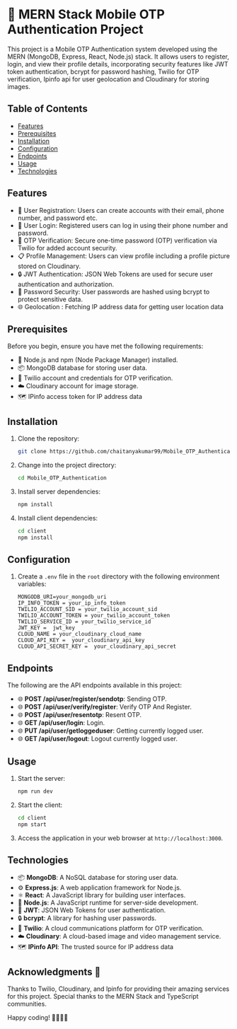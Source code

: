
# 📱 MERN Stack Mobile OTP Authentication Project

This project is a Mobile OTP Authentication system developed using the MERN (MongoDB, Express, React, Node.js) stack. It allows users to register, login, and view their profile details, incorporating security features like JWT token authentication, bcrypt for password hashing, Twilio for OTP verification, Ipinfo api for user geolocation and Cloudinary for storing images.

## Table of Contents

- [Features](#features)
- [Prerequisites](#prerequisites)
- [Installation](#installation)
- [Configuration](#configuration)
- [Endpoints](#endpoints)
- [Usage](#usage)
- [Technologies](#technologies)

## Features

- 📝 User Registration: Users can create accounts with their email, phone number, and password etc.
- 🔑 User Login: Registered users can log in using their phone number and password.
- 🔐 OTP Verification: Secure one-time password (OTP) verification via Twilio for added account security.
- 📋 Profile Management: Users can view profile including a profile picture stored on Cloudinary.
- 🔒 JWT Authentication: JSON Web Tokens are used for secure user authentication and authorization.
- 🔐 Password Security: User passwords are hashed using bcrypt to protect sensitive data.
- 🌐 Geolocation : Fetching IP address data for getting user location data

## Prerequisites

Before you begin, ensure you have met the following requirements:

- 🚀 Node.js and npm (Node Package Manager) installed.
- 📦 MongoDB database for storing user data.
- 📲 Twilio account and credentials for OTP verification.
- ☁️ Cloudinary account for image storage.
- 🗺 IPinfo access token for IP address data

## Installation

1. Clone the repository:

   ```bash
   git clone https://github.com/chaitanyakumar99/Mobile_OTP_Authentication
   ```

2. Change into the project directory:

   ```bash
   cd Mobile_OTP_Authentication
   ```

3. Install server dependencies:

   ```bash
   npm install
   ```

4. Install client dependencies:

   ```bash
   cd client
   npm install
   ```

## Configuration

1. Create a `.env` file in the `root` directory with the following environment variables:

   ```env
   MONGODB_URI=your_mongodb_uri
   IP_INFO_TOKEN = your_ip_info_token
   TWILIO_ACCOUNT_SID = your_twilio_account_sid
   TWILIO_ACCOUNT_TOKEN = your_twilio_account_token
   TWILIO_SERVICE_ID = your_twilio_service_id
   JWT_KEY =  jwt_key
   CLOUD_NAME = your_cloudinary_cloud_name
   CLOUD_API_KEY =  your_cloudinary_api_key
   CLOUD_API_SECRET_KEY =  your_cloudinary_api_secret
   ```

## Endpoints

The following are the API endpoints available in this project:

- 🌐 **POST /api/user/register/sendotp**: Sending OTP.
- 🌐 **POST /api/user/verify/register**: Verify OTP And Register.
- 🌐 **POST /api/user/resentotp**: Resent OTP.
- 🌐 **GET /api/user/login**: Login.
- 🌐 **PUT /api/user/getloggeduser**: Getting currently logged user.
- 🌐 **GET /api/user/logout**: Logout currently logged user.

## Usage

1. Start the server:

   ```bash
   npm run dev
   ```

2. Start the client:

   ```bash
   cd client
   npm start
   ```

3. Access the application in your web browser at `http://localhost:3000`.

## Technologies

- 📦 **MongoDB**: A NoSQL database for storing user data.
- ⚙️ **Express.js**: A web application framework for Node.js.
- ⚛️ **React**: A JavaScript library for building user interfaces.
- 🚀 **Node.js**: A JavaScript runtime for server-side development.
- 🔑 **JWT**: JSON Web Tokens for user authentication.
- 🔒 **bcrypt**: A library for hashing user passwords.
- 📲 **Twilio**: A cloud communications platform for OTP verification.
- ☁️ **Cloudinary**: A cloud-based image and video management service.
- 🗺 **IPinfo API**: The trusted source for IP address data

## Acknowledgments 🙏

Thanks to Twilio, Cloudinary, and Ipinfo for providing their amazing services for this project.
Special thanks to the MERN Stack and TypeScript communities.

Happy coding! 👩‍💻👨‍💻
